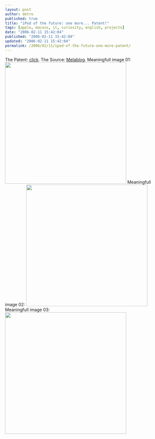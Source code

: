 ```yaml
---
layout: post
author: detro
published: true
title: "iPod of the future: one more... Patent!"
tags: [apple, macosx, it, curiosity, english, projects]
date: "2006-02-11 15:42:04"
published: "2006-02-11 15:42:04"
updated: "2006-02-11 15:42:04"
permalink: /2006/02/11/ipod-of-the-future-one-more-patent/
---
```


The Patent: <a href="http://appft1.uspto.gov/netacgi/nph-Parser?Sect1=PTO2&Sect2=HITOFF&p=1&u=%2Fnetahtml%2FPTO%2Fsearch-bool.html&r=4&f=G&l=50&co1=AND&d=PG01&s1=%22apple+computer%22.AS.&OS=AN/%22apple+computer%22&RS=AN/%22apple+computer%22">click</a>.
The Source: <a href="http://www.melablog.it/post/1498/ipod-con-touchscreen-e-questo-il-brevetto#more">Melablog</a>.
Meaningfull image 01:
<img src="http://www.melablog.it/uploads/ipodtouch2.jpg" width="400" />
Meaningfull image 02:
<img src="http://www.melablog.it/uploads/ipodtouch5.jpg" width="400" />
Meaningfull image 03:
<img src="http://www.melablog.it/uploads/ipodtouch3.jpg" width="400" />
